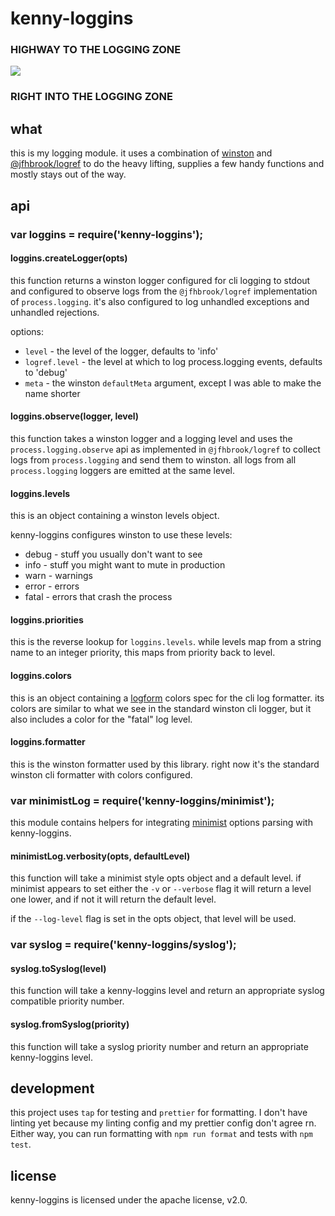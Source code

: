 # kenny-loggins

### HIGHWAY TO THE LOGGING ZONE

![](https://i.imgur.com/sGpGwH4.jpeg)

### RIGHT INTO THE LOGGING ZONE

## what

this is my logging module. it uses a combination of [winston](https://npm.im/winston)
and [@jfhbrook/logref](https://npm.im/@jfhbrook/logref) to do the heavy lifting,
supplies a few handy functions and mostly stays out of the way.

## api

### var loggins = require('kenny-loggins');

#### loggins.createLogger(opts)

this function returns a winston logger configured for cli logging to stdout
and configured to observe logs from the `@jfhbrook/logref` implementation
of `process.logging`. it's also configured to log unhandled exceptions and
unhandled rejections.

options:

- `level` - the level of the logger, defaults to 'info'
- `logref.level` - the level at which to log process.logging events, defaults to
  'debug'
- `meta` - the winston `defaultMeta` argument, except I was able to make the
  name shorter

#### loggins.observe(logger, level)

this function takes a winston logger and a logging level and uses the
`process.logging.observe` api as implemented in `@jfhbrook/logref` to collect
logs from `process.logging` and send them to winston. all logs from all
`process.logging` loggers are emitted at the same level.

#### loggins.levels

this is an object containing a winston levels object.

kenny-loggins configures winston to use these levels:

- debug - stuff you usually don't want to see
- info - stuff you might want to mute in production
- warn - warnings
- error - errors
- fatal - errors that crash the process

#### loggins.priorities

this is the reverse lookup for `loggins.levels`. while levels map from
a string name to an integer priority, this maps from priority back to level.

#### loggins.colors

this is an object containing a [logform](https://npm.im/logform) colors spec
for the cli log formatter. its colors are similar to what we see in the
standard winston cli logger, but it also includes a color for the "fatal"
log level.

#### loggins.formatter

this is the winston formatter used by this library. right now it's the
standard winston cli formatter with colors configured.

### var minimistLog = require('kenny-loggins/minimist');

this module contains helpers for integrating [minimist](https://npm.im/minimist)
options parsing with kenny-loggins.

#### minimistLog.verbosity(opts, defaultLevel)

this function will take a minimist style opts object and a default level.
if minimist appears to set either the `-v` or `--verbose` flag it will return
a level one lower, and if not it will return the default level.

if the `--log-level` flag is set in the opts object, that level will be used.

### var syslog = require('kenny-loggins/syslog');

#### syslog.toSyslog(level)

this function will take a kenny-loggins level and return an appropriate
syslog compatible priority number.

#### syslog.fromSyslog(priority)

this function will take a syslog priority number and return an appropriate
kenny-loggins level.

## development

this project uses `tap` for testing and `prettier` for formatting. I don't have
linting yet because my linting config and my prettier config don't agree rn.
Either way, you can run formatting with `npm run format` and tests with
`npm test`.

## license

kenny-loggins is licensed under the apache license, v2.0.
